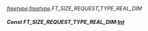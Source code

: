 _[freetype](../../modules/freetype/freetype-module.md):[freetype](../../modules/freetype/freetype-module.md).FT\_SIZE\_REQUEST\_TYPE\_REAL\_DIM_
##### Const FT\_SIZE\_REQUEST\_TYPE\_REAL\_DIM:[Int](../../modules/wonkey/wonkey-types-int.md)
